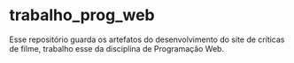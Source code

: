 # trabalho_prog_web
Esse repositório guarda os artefatos do desenvolvimento do site de críticas de filme, trabalho esse da disciplina de Programação Web.
